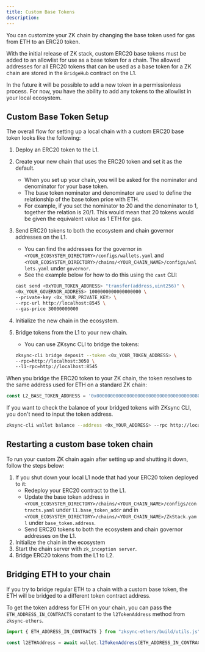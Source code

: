 ```yaml
---
title: Custom Base Tokens
description:
---
```


You can customize your ZK chain by changing the base token used for gas from ETH to an ERC20 token.

With the initial release of ZK stack, custom ERC20 base tokens must be added to an allowlist  for use as a base token for a chain.
The allowed addresses for all ERC20 tokens that can be used as a base token for a ZK chain are stored in the `BridgeHub` contract on the L1.

In the future it will be possible to add a new token in a permissionless process.
For now, you have the ability to add any tokens to the allowlist in your local ecosystem.

## Custom Base Token Setup

The overall flow for setting up a local chain with a custom ERC20 base token looks like the following:

1. Deploy an ERC20 token to the L1.
1. Create your new chain that uses the ERC20 token and set it as the default.
    - When you set up your chain, you will be asked for the nominator and denominator for your base token.
    - The base token nominator and denominator are used to define the relationship of the base token price with ETH.
    - For example, if you set the nominator to 20 and the denominator to 1, together the relation is 20/1.
    This would mean that 20 tokens would be given the equivalent value as 1 ETH for gas.
1. Send ERC20 tokens to both the ecosystem and chain governor addresses on the L1.
    - You can find the addresses for the governor in `<YOUR_ECOSYSTEM_DIRECTORY>/configs/wallets.yaml`
    and `<YOUR_ECOSYSTEM_DIRECTORY>/chains/<YOUR_CHAIN_NAME>/configs/wallets.yaml` under `governor`.
    - See the example below for how to do this using the `cast` CLI:

    ```bash
    cast send <0xYOUR_TOKEN_ADDRESS> "transfer(address,uint256)" \
    <0x_YOUR_GOVERNOR_ADDRESS> 1000000000000000000 \
    --private-key <0x_YOUR_PRIVATE_KEY> \
    --rpc-url http://localhost:8545 \
    --gas-price 30000000000
    ```

1. Initialize the new chain in the ecosystem.
1. Bridge tokens from the L1 to your new chain.
    - You can use ZKsync CLI to bridge the tokens:

    ```bash
    zksync-cli bridge deposit --token <0x_YOUR_TOKEN_ADDRESS> \
    --rpc=http://localhost:3050 \
    --l1-rpc=http://localhost:8545
    ```

When you bridge the ERC20 token to your ZK chain, the token resolves to the same address used for ETH on a standard ZK chain:

```ts
const L2_BASE_TOKEN_ADDRESS = '0x000000000000000000000000000000000000800a';
```

If you want to check the balance of your bridged tokens with ZKsync CLI, you don't need to input the token address.

```bash
zksync-cli wallet balance --address <0x_YOUR_ADDRESS> --rpc http://localhost:3050
```

## Restarting a custom base token chain

To run your custom ZK chain again after setting up and shutting it down, follow the steps below:

1. If you shut down your local L1 node that had your ERC20 token deployed to it:
    - Redeploy your ERC20 contract to the L1.
    - Update the base token address in `<YOUR_ECOSYSTEM_DIRECTORY>/chains/<YOUR_CHAIN_NAME>/configs/contracts.yaml` under `l1.base_token_addr` and in
  `<YOUR_ECOSYSTEM_DIRECTORY>/chains/<YOUR_CHAIN_NAME>/ZkStack.yaml` under `base_token.address`.
    - Send ERC20 tokens to both the ecosystem and chain governor addresses on the L1.
1. Initialize the chain in the ecosystem
1. Start the chain server with `zk_inception server`.
1. Bridge ERC20 tokens from the L1 to L2.

## Bridging ETH to your chain

If you try to bridge regular ETH to a chain with a custom base token, the ETH will be bridged to a different token contract address.

To get the token address for ETH on your chain, you can pass the `ETH_ADDRESS_IN_CONTRACTS` constant to the `l2TokenAddress` method from `zksync-ethers`.

```ts
import { ETH_ADDRESS_IN_CONTRACTS } from "zksync-ethers/build/utils.js";

const l2ETHAddress = await wallet.l2TokenAddress(ETH_ADDRESS_IN_CONTRACTS);
```
